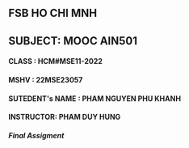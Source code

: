 ## FSB HO CHI MNH
## SUBJECT: MOOC AIN501

#### CLASS : HCM#MSE11-2022
#### MSHV : 22MSE23057
#### SUTEDENT's NAME : PHAM NGUYEN PHU KHANH
#### INSTRUCTOR: PHAM DUY HUNG

##### Final Assigment
